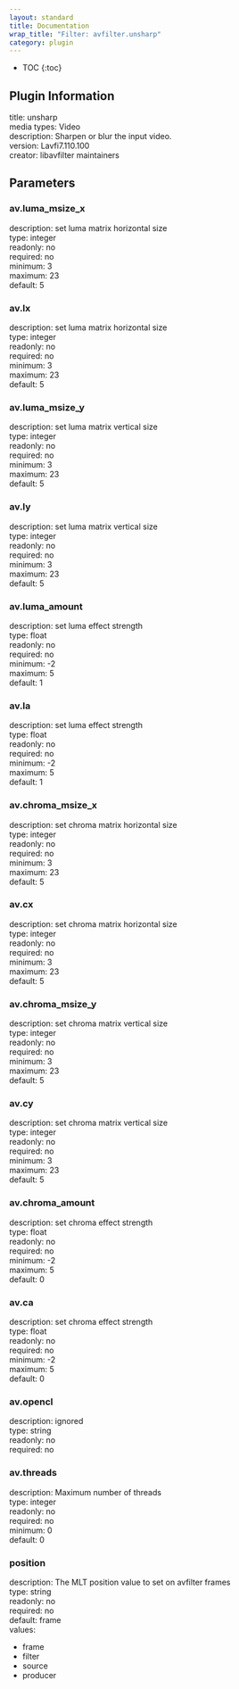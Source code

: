 ```yaml
---
layout: standard
title: Documentation
wrap_title: "Filter: avfilter.unsharp"
category: plugin
---
```

* TOC
{:toc}

## Plugin Information

title: unsharp  
media types:
Video  
description: Sharpen or blur the input video.  
version: Lavfi7.110.100  
creator: libavfilter maintainers  

## Parameters

### av.luma_msize_x

  
description:
set luma matrix horizontal size  
type: integer  
readonly: no  
required: no  
minimum: 3  
maximum: 23  
default: 5  

### av.lx

  
description:
set luma matrix horizontal size  
type: integer  
readonly: no  
required: no  
minimum: 3  
maximum: 23  
default: 5  

### av.luma_msize_y

  
description:
set luma matrix vertical size  
type: integer  
readonly: no  
required: no  
minimum: 3  
maximum: 23  
default: 5  

### av.ly

  
description:
set luma matrix vertical size  
type: integer  
readonly: no  
required: no  
minimum: 3  
maximum: 23  
default: 5  

### av.luma_amount

  
description:
set luma effect strength  
type: float  
readonly: no  
required: no  
minimum: -2  
maximum: 5  
default: 1  

### av.la

  
description:
set luma effect strength  
type: float  
readonly: no  
required: no  
minimum: -2  
maximum: 5  
default: 1  

### av.chroma_msize_x

  
description:
set chroma matrix horizontal size  
type: integer  
readonly: no  
required: no  
minimum: 3  
maximum: 23  
default: 5  

### av.cx

  
description:
set chroma matrix horizontal size  
type: integer  
readonly: no  
required: no  
minimum: 3  
maximum: 23  
default: 5  

### av.chroma_msize_y

  
description:
set chroma matrix vertical size  
type: integer  
readonly: no  
required: no  
minimum: 3  
maximum: 23  
default: 5  

### av.cy

  
description:
set chroma matrix vertical size  
type: integer  
readonly: no  
required: no  
minimum: 3  
maximum: 23  
default: 5  

### av.chroma_amount

  
description:
set chroma effect strength  
type: float  
readonly: no  
required: no  
minimum: -2  
maximum: 5  
default: 0  

### av.ca

  
description:
set chroma effect strength  
type: float  
readonly: no  
required: no  
minimum: -2  
maximum: 5  
default: 0  

### av.opencl

  
description:
ignored  
type: string  
readonly: no  
required: no  

### av.threads

  
description:
Maximum number of threads  
type: integer  
readonly: no  
required: no  
minimum: 0  
default: 0  

### position

  
description:
The MLT position value to set on avfilter frames  
type: string  
readonly: no  
required: no  
default: frame  
values:  

* frame
* filter
* source
* producer

